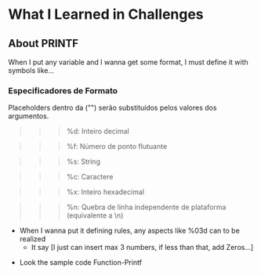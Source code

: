  # What I Learned in Challenges

## About PRINTF
When I put any variable and I wanna get some format, I must define it with symbols like... 

### Especificadores de Formato
Placeholders dentro da ("") serão substituídos pelos valores dos argumentos.
        
>>> %d: Inteiro decimal

>>> %f: Número de ponto flutuante

>>> %s: String

>>> %c: Caractere

>>> %x: Inteiro hexadecimal

>>> %n: Quebra de linha independente de plataforma (equivalente a \n)

 - When I wanna put it defining rules, any aspects like %03d can to be realized 
   - It say [I just can insert max 3 numbers, if less than that, add Zeros...] 

* Look the sample code Function-Printf
    

    